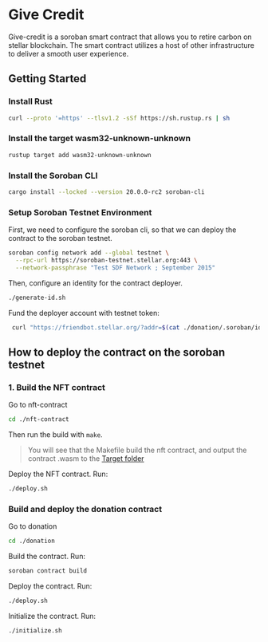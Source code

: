 # Give Credit

Give-credit is a soroban smart contract that allows you to retire carbon on stellar blockchain. The smart contract utilizes a host of other infrastructure to deliver a smooth user experience.

## Getting Started

### Install Rust

```bash
curl --proto '=https' --tlsv1.2 -sSf https://sh.rustup.rs | sh
```

### Install the target wasm32-unknown-unknown

```bash
rustup target add wasm32-unknown-unknown
```

### Install the Soroban CLI

```bash
cargo install --locked --version 20.0.0-rc2 soroban-cli
```

### Setup Soroban Testnet Environment

First, we need to configure the soroban cli, so that we can deploy the contract to the soroban testnet.

```bash
soroban config network add --global testnet \
  --rpc-url https://soroban-testnet.stellar.org:443 \
  --network-passphrase "Test SDF Network ; September 2015"
```

Then, configure an identity for the contract deployer.

```bash
./generate-id.sh
```

Fund the deployer account with testnet token:

```bash
 curl "https://friendbot.stellar.org/?addr=$(cat ./donation/.soroban/identity)"
```

## How to deploy the contract on the soroban testnet

### 1. Build the NFT contract

Go to nft-contract

```bash
cd ./nft-contract 
```

Then run the build with `make`.

> You will see that the Makefile build the nft contract, and output the contract .wasm to the [Target folder](nft-contract/target/wasm32-unknown-unknown/release)

Deploy the NFT contract. Run:

```bash
./deploy.sh
```

### Build and deploy the donation contract

Go to donation

```bash
cd ./donation 
```

Build the contract. Run:

```bash
soroban contract build
```

Deploy the contract. Run:

```bash
./deploy.sh
```

Initialize the contract. Run:

```bash
./initialize.sh
```
